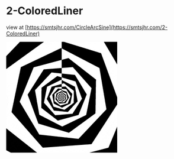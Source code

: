 # 2-ColoredLiner

view at [https://smtsjhr.com/CircleArcSine](https://smtsjhr.com/2-ColoredLiner)

![animated gif](https://github.com/smtsjhr/2-ColoredLiner/blob/master/2-ColoredLiner_300.gif)